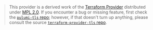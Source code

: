 > This provider is a derived work of the [Terraform Provider](https://github.com/hashicorp/terraform-provider-tls)
> distributed under [MPL 2.0](https://www.mozilla.org/en-US/MPL/2.0/). If you encounter a bug or missing feature,
> first check the [`pulumi-tls` repo](https://github.com/pulumi/pulumi-tls/issues); however, if that doesn't turn up anything,
> please consult the source [`terraform-provider-tls` repo](https://github.com/hashicorp/terraform-provider-tls/issues).